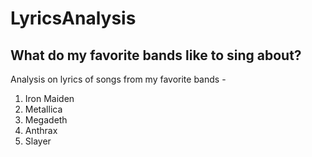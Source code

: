 # LyricsAnalysis
 
## What do my favorite bands like to sing about?
 
Analysis on lyrics of songs from my favorite bands - 
1. Iron Maiden
1. Metallica
1. Megadeth
1. Anthrax
1. Slayer
